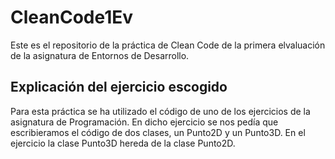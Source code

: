 # CleanCode1Ev
Este es el repositorio de la práctica de Clean Code de la primera elvaluación de la asignatura de Entornos de Desarrollo.

## Explicación del ejercicio escogido
Para esta práctica se ha utilizado el código de uno de los ejercicios de la asignatura de Programación. En dicho ejercicio se nos pedía que escribieramos el código de dos clases, un Punto2D y un Punto3D. En el ejercicio la clase Punto3D hereda de la clase Punto2D.